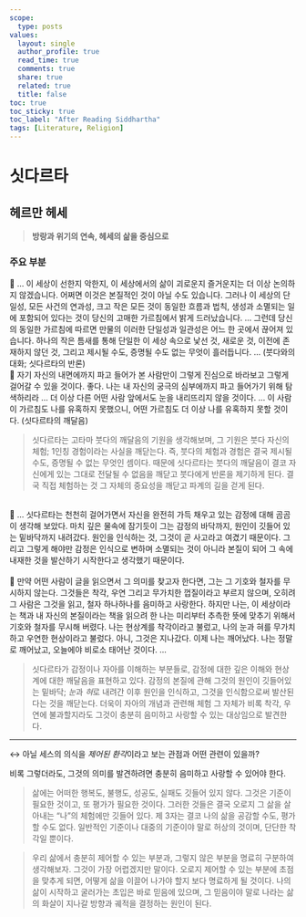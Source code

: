 ```yaml
---
scope:
  type: posts
values:
  layout: single
  author_profile: true
  read_time: true
  comments: true
  share: true
  related: true
  title: false
toc: true
toc_sticky: true
toc_label: "After Reading Siddhartha"
tags: [Literature, Religion]
---
```


# 싯다르타

## 헤르만 헤세

> **방랑과 위기의 연속, 헤세의 삶을 중심으로**

### 주요 부분

<aside>
📝 … 이 세상이 선한지 악한지, 이 세상에서의 삶이 괴로운지 즐거운지는 더 이상 논의하지 않겠습니다. 어쩌면 이것은 본질적인 것이 아닐 수도 있습니다. 그러나 이 세상의 단일성, 모든 사건의 연과성, 크고 작은 모든 것이 동일한 흐름과 법칙, 생성과 소멸되는 일에 포함되어 있다는 것이 당신의 고매한 가르침에서 밝게 드러났습니다. … 그런데 당신의 동일한 가르침에 따르면 만물의 이러한 단일성과 일관성은 어느 한 곳에서 끊어져 있습니다. 하나의 작은 틈새를 통해 단일한 이 세상 속으로 낯선 것, 새로운 것, 이전에 존재하지 않던 것, 그리고 제시될 수도, 증명될 수도 없는 무엇이 흘러듭니다. …  (붓다와의 대화; 싯다르타의 반론)
</aside>
<aside>
📝 자기 자신의 내면에까지 파고 들어가 본 사람만이 그렇게 진심으로 바라보고 그렇게 걸어갈 수 있을 것이다. 좋다. 나는 내 자신의 궁극의 심부에까지 파고 들어가기 위해 탐색하리라 … 더 이상 다른 어떤 사람 앞에서도 눈을 내리뜨리지 않을 것이다. … 이 사람이 가르침도 나를 유혹하지 못했으니, 어떤 가르침도 더 이상 나를 유혹하지 못할 것이다. (싯다르타의 깨달음)
</aside>

> 싯다르타는 고타마 붓다의 깨달음의 기원을 생각해보며, 그 기원은 붓다 자신의 체험; 1인칭 경험이라는 사실을 깨닫는다. 즉, 붓다의 체험과 경험은 결국 제시될 수도, 증명될 수 없는 무엇인 셈이다. 때문에 싯다르타는 붓다의 깨달음이 결코 자신에게 있는 그대로 전달될 수 없음을 깨닫고 붓다에게 반론을 제기하게 된다. 결국 직접 체험하는 것 그 자체의 중요성을 깨닫고 파계의 길을 걷게 된다.

<br>
<aside>
📝 … 싯다르타는 천천히 걸어가면서 자신을 완전히 가득 채우고 있는 감정에 대해 곰곰이 생각해 보았다. 마치 깊은 물속에 잠기듯이 그는 감정의 바닥까지, 원인이 깃들어 있는 밑바닥까지 내려갔다. 원인을 인식하는 것, 그것이 곧 사고라고 여겼기 때문이다. 그리고 그렇게 해야만 감정은 인식으로 변하며 소멸되는 것이 아니라 본질이 되어 그 속에 내재한 것을 발산하기 시작한다고 생각했기 때문이다.
</aside>
<br>
<aside>
📝 만약 어떤 사람이 글을 읽으면서 그 의미를 찾고자 한다면, 그는 그 기호와 철자를 무시하지 않는다. 그것들은 착각, 우연 그리고 무가치한 껍질이라고 부르지 않으며, 오히려 그 사람은 그것을 읽고, 철자 하나하나를 음미하고 사랑한다. 하지만 나는, 이 세상이라는 책과 내 자신의 본질이라는 책을 읽으려 한 나는 미리부터 추측한 뜻에 맞추기 위해서 기호와 철자를 무시해 버렸다. 나는 현상계를 착각이라고 불렀고, 나의 눈과 혀를 무가치하고 우연한 현상이라고 불렀다. 아니, 그것은 지나갔다. 이제 나는 깨어났다. 나는 정말로 깨어났고, 오늘에야 비로소 태어난 것이다. …
</aside>

> 싯다르타가 감정이나 자아를 이해하는 부분들로, 감정에 대한 깊은 이해와 현상계에 대한 깨달음을 표현하고 있다. 감정의 본질에 관해 그것의 원인이 깃들어있는 밑바닥; *눈*과 *혀*로 내려간 이후 원인을 인식하고, 그것을 인식함으로써 발산된다는 것을 깨닫는다. 더욱이 자아의 개념과 관련해 체험 그 자체가 비록 착각, 우연에 불과할지라도 그것이 충분히 음미하고 사랑할 수 있는 대상임으로 발견한다.

---

↔ 아닐 세스의 의식을 *제어된 환각*이라고 보는 관점과 어떤 관련이 있을까?

비록 그렇더라도, 그것의 의미를 발견하려면 충분히 음미하고 사랑할 수 있어야 한다.

> 삶에는 어떠한 행복도, 불행도, 성공도, 실패도 깃들어 있지 않다. 그것은 기준이 필요한 것이고, 또 평가가 필요한 것이다. 그러한 것들은 결국 오로지 그 삶을 살아내는 “나”의 체험에만 깃들어 있다. 제 3자는 결코 나의 삶을 공감할 수도, 평가할 수도 없다. 일반적인 기준이나 대중의 기준이야 말로 허상의 것이며, 단단한 착각일 뿐이다.

> 우리 삶에서 충분히 제어할 수 있는 부분과, 그렇지 않은 부분을 명료히 구분하여 생각해보자. 그것이 가장 어렵겠지만 말이다. 오로지 제어할 수 있는 부분에 초점을 맞추게 되면, 어떻게 삶을 이끌어 나가야 할지 보다 명료하게 될 것이다. 나의 삶이 시작하고 굴러가는 초입은 바로 믿음에 있으며, 그 믿음이야 말로 나라는 삶의 화살이 지나갈 방향과 궤적을 결정하는 원인이 된다.
